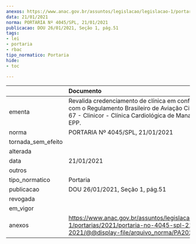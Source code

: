 ```yaml
---
anexos: https://www.anac.gov.br/assuntos/legislacao/legislacao-1/portarias/2021/portaria-no-4045-spl-21-01-2021/@@display-file/arquivo_norma/PA2021-4045.pdf
data: 21/01/2021
norma: PORTARIA Nº 4045/SPL, 21/01/2021
publicacao: DOU 26/01/2021, Seção 1, pág.51
tags:
- lei
- portaria
- rbac
tipo_normatico: Portaria
hide: 
- toc 
 
---
```


|                    | Documento                                                                                                                                                             |
|:-------------------|:----------------------------------------------------------------------------------------------------------------------------------------------------------------------|
| ementa             | Revalida credenciamento de clínica em conformidade com o Regulamento Brasileiro de Aviação Civil - RBAC nº 67 - Clinicor - Clínica Cardiológica de Manaus Ltda - EPP. |
| norma              | PORTARIA Nº 4045/SPL, 21/01/2021                                                                                                                                      |
| tornada_sem_efeito |                                                                                                                                                                       |
| alterada           |                                                                                                                                                                       |
| data               | 21/01/2021                                                                                                                                                            |
| outros             |                                                                                                                                                                       |
| tipo_normatico     | Portaria                                                                                                                                                              |
| publicacao         | DOU 26/01/2021, Seção 1, pág.51                                                                                                                                       |
| revogada           |                                                                                                                                                                       |
| em_vigor           |                                                                                                                                                                       |
| anexos             | https://www.anac.gov.br/assuntos/legislacao/legislacao-1/portarias/2021/portaria-no-4045-spl-21-01-2021/@@display-file/arquivo_norma/PA2021-4045.pdf                  |